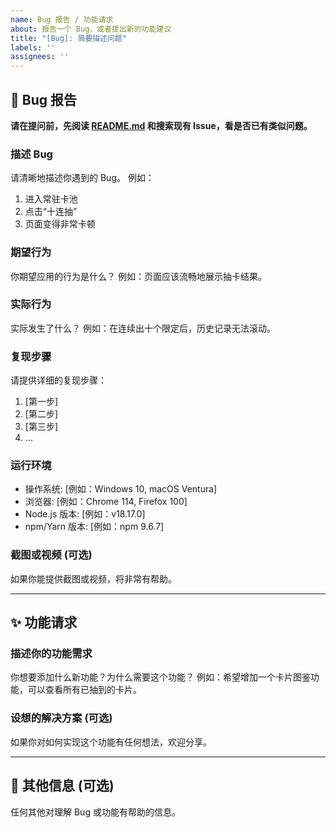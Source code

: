 ```yaml
---
name: Bug 报告 / 功能请求
about: 报告一个 Bug，或者提出新的功能建议
title: "[Bug]: 简要描述问题"
labels: ''
assignees: ''
---
```


## 🐞 Bug 报告

**请在提问前，先阅读 [README.md](README.md) 和搜索现有 Issue，看是否已有类似问题。**

### 描述 Bug

请清晰地描述你遇到的 Bug。
例如：

1. 进入常驻卡池
2. 点击“十连抽”
3. 页面变得非常卡顿

### 期望行为

你期望应用的行为是什么？
例如：页面应该流畅地展示抽卡结果。

### 实际行为

实际发生了什么？
例如：在连续出十个限定后，历史记录无法滚动。

### 复现步骤

请提供详细的复现步骤：

1. [第一步]
2. [第二步]
3. [第三步]
4. ...

### 运行环境

* 操作系统: [例如：Windows 10, macOS Ventura]
* 浏览器: [例如：Chrome 114, Firefox 100]
* Node.js 版本: [例如：v18.17.0]
* npm/Yarn 版本: [例如：npm 9.6.7]

### 截图或视频 (可选)

如果你能提供截图或视频，将非常有帮助。

---

## ✨ 功能请求

### 描述你的功能需求

你想要添加什么新功能？为什么需要这个功能？
例如：希望增加一个卡片图鉴功能，可以查看所有已抽到的卡片。

### 设想的解决方案 (可选)

如果你对如何实现这个功能有任何想法，欢迎分享。

---

## 🙋 其他信息 (可选)

任何其他对理解 Bug 或功能有帮助的信息。
